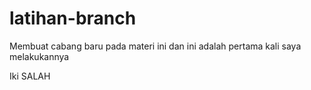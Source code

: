 # latihan-branch
Membuat cabang baru pada materi ini
dan ini adalah pertama kali saya melakukannya


Iki SALAH
